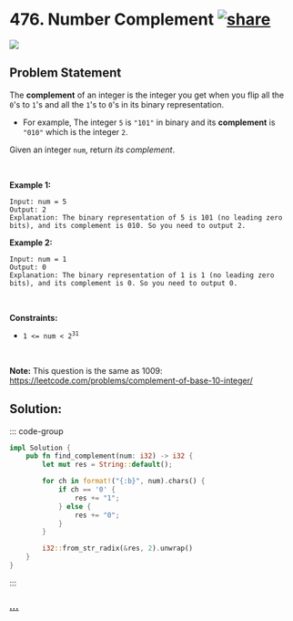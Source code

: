 # 476. Number Complement [![share]](https://leetcode.com/problems/number-complement/)

![][easy]

## Problem Statement

<p>The <strong>complement</strong> of an integer is the integer you get when you flip all the <code>0</code>'s to <code>1</code>'s and all the <code>1</code>'s to <code>0</code>'s in its binary representation.</p>
<ul>
<li>For example, The integer <code>5</code> is <code>"101"</code> in binary and its <strong>complement</strong> is <code>"010"</code> which is the integer <code>2</code>.</li>
</ul>
<p>Given an integer <code>num</code>, return <em>its complement</em>.</p>
<p> </p>
<p><strong class="example">Example 1:</strong></p>

```
Input: num = 5
Output: 2
Explanation: The binary representation of 5 is 101 (no leading zero bits), and its complement is 010. So you need to output 2.
```

<p><strong class="example">Example 2:</strong></p>

```
Input: num = 1
Output: 0
Explanation: The binary representation of 1 is 1 (no leading zero bits), and its complement is 0. So you need to output 0.
```

<p> </p>
<p><strong>Constraints:</strong></p>
<ul>
<li><code>1 &lt;= num &lt; 2<sup>31</sup></code></li>
</ul>
<p> </p>
<p><strong>Note:</strong> This question is the same as 1009: <a href="https://leetcode.com/problems/complement-of-base-10-integer/" target="_blank">https://leetcode.com/problems/complement-of-base-10-integer/</a></p>

## Solution:

::: code-group

```rs [Rust]
impl Solution {
    pub fn find_complement(num: i32) -> i32 {
        let mut res = String::default();

        for ch in format!("{:b}", num).chars() {
            if ch == '0' {
                res += "1";
            } else {
                res += "0";
            }
        }

        i32::from_str_radix(&res, 2).unwrap()
    }
}

```

:::

### [_..._](#)

```

```

<!----------------------------------{ link }--------------------------------->

[share]: https://graph.org/file/3ea5234dda646b71c574a.png
[easy]: https://img.shields.io/badge/Difficulty-Easy-bright.svg
[medium]: https://img.shields.io/badge/Difficulty-Medium-yellow.svg
[hard]: https://img.shields.io/badge/Difficulty-Hard-red.svg
